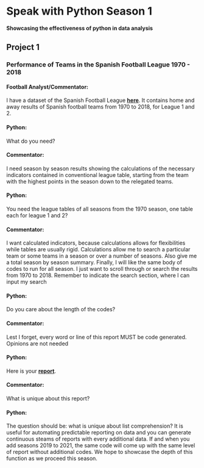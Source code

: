# Speak with Python Season 1
**Showcasing the effectiveness of python in data analysis**
## Project 1
### Performance of Teams in the Spanish Football League 1970 - 2018
#### Football Analyst/Commentator: 
I have a dataset of the Spanish Football League **[here](https://www.kaggle.com/ricardomoya/football-matches-of-spanish-league)**. It contains home and away results of Spanish football teams from 1970 to 2018, for League 1 and 2.
#### Python: 
What do you need?
#### Commentator: 
I need season by season results showing the calculations of the necessary indicators contained in conventional league table, starting from the team with the highest points in the season down to the relegated teams.
#### Python: 
You need the league tables of all seasons from the 1970 season, one table each for league 1 and 2?
#### Commentator:
I want calculated indicators, because calculations allows for flexibilities while tables are usually rigid. Calculations allow me to search a particular team or some teams in a season or over a number of seasons. Also give me a total season by season summary. Finally, I will like the same body of codes to run for all season. I just want to scroll through or search the results from 1970 to 2018. Remember to indicate the search section, where I can input my search
#### Python: 
Do you care about the length of the codes?
#### Commentator: 
Lest I forget, every word or line of this report MUST be code generated. Opinions are not needed
#### Python:
Here is your **[report](https://github.com/Dominion2068/Spanish-League-1970---2018)**.
#### Commentator:
What is unique about this report?
#### Python:
The question should be: what is unique about list comprehension?  It is useful for automating predictable reporting on data and you can generate continuous steams of reports with every additional data. If and when you add seasons 2019 to 2021, the same code will come up with the same level of report without additional codes. We hope to showcase the depth of this function as we proceed this season. 

